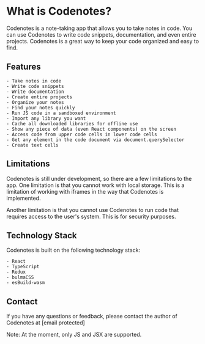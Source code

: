 # What is Codenotes?

Codenotes is a note-taking app that allows you to take notes in code. You can use Codenotes to write code snippets, documentation, and even entire projects. Codenotes is a great way to keep your code organized and easy to find.

## Features

    - Take notes in code
    - Write code snippets
    - Write documentation
    - Create entire projects
    - Organize your notes
    - Find your notes quickly
    - Run JS code in a sandboxed environment
    - Import any library you want
    - Cache all downloaded libraries for offline use
    - Show any piece of data (even React components) on the screen
    - Access code from upper code cells in lower code cells
    - Get any element in the code document via document.querySelector
    - Create text cells

## Limitations

Codenotes is still under development, so there are a few limitations to the app. One limitation is that you cannot work with local storage. This is a limitation of working with iframes in the way that Codenotes is implemented.

Another limitation is that you cannot use Codenotes to run code that requires access to the user's system. This is for security purposes.

## Technology Stack

Codenotes is built on the following technology stack:

    - React
    - TypeScript
    - Redux
    - bulmaCSS
    - esBuild-wasm

## Contact

If you have any questions or feedback, please contact the author of Codenotes at [email protected]

Note: At the moment, only JS and JSX are supported.
